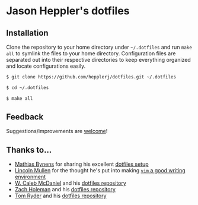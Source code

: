 # Jason Heppler's dotfiles

## Installation

Clone the repository to your home directory under `~/.dotfiles` and run `make all` to symlink the files to your home directory. Configuration files are separated out into their respective directories to keep everything organized and locate configurations easily.

```bash
$ git clone https://github.com/hepplerj/dotfiles.git ~/.dotfiles

$ cd ~/.dotfiles

$ make all 
```

## Feedback

Suggestions/improvements are [welcome](https://github.com/hepplerj/dotfiles/issues)!

## Thanks to...

* [Mathias Bynens](http://mathiasbynens.be) for sharing his excellent [dotfiles setup](https://github.com/mathiasbynens/dotfiles)
* [Lincoln Mullen](http://lincolnmullen.com/) for the thought he's put into making [`vim` a good writing environment](http://lincolnmullen.com/blog/writing-in-vim-with-placeholders-and-quickfix/)
* [W. Caleb McDaniel](http://wcm1.web.rice.edu) and his [dotfiles repository](https://github.com/wcaleb/dotfiles)
* [Zach Holeman](http://zachholman.com) and his [dotfiles repository](https://github.com/holman/dotfiles)
* [Tom Ryder](http://www.sanctum.geek.nz) and his [dotfiles repository](https://github.com/tejr/dotfiles)
